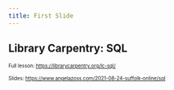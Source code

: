 ```yaml
---
title: First Slide
---
```


## Library Carpentry: SQL

<span style="font-size: 70%;">Full lesson: https://librarycarpentry.org/lc-sql/</span>

<span style="font-size: 70%;">Slides: https://www.angelazoss.com/2021-08-24-suffolk-online/sql</span>

